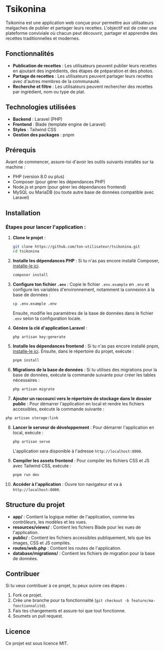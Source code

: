 # Tsikonina

Tsikonina est une application web conçue pour permettre aux utilisateurs malgaches de publier et partager leurs recettes. L'objectif est de créer une plateforme conviviale où chacun peut découvrir, partager et apprendre des recettes traditionnelles et modernes.

## Fonctionnalités

-   **Publication de recettes** : Les utilisateurs peuvent publier leurs recettes en ajoutant des ingrédients, des étapes de préparation et des photos.
-   **Partage de recettes** : Les utilisateurs peuvent partager leurs recettes avec d'autres membres de la communauté.
-   **Recherche et filtre** : Les utilisateurs peuvent rechercher des recettes par ingrédient, nom ou type de plat.

## Technologies utilisées

-   **Backend** : Laravel (PHP)
-   **Frontend** : Blade (template engine de Laravel)
-   **Styles** : Tailwind CSS
-   **Gestion des packages** : pnpm

## Prérequis

Avant de commencer, assure-toi d'avoir les outils suivants installés sur ta machine :

-   PHP (version 8.0 ou plus)
-   Composer (pour gérer les dépendances PHP)
-   Node.js et pnpm (pour gérer les dépendances frontend)
-   MySQL ou MariaDB (ou toute autre base de données compatible avec Laravel)

## Installation

### Étapes pour lancer l'application :

1. **Clone le projet** :

    ```bash
    git clone https://github.com/ton-utilisateur/tsikonina.git
    cd tsikonina
    ```

2. **Installe les dépendances PHP** :
   Si tu n'as pas encore installé Composer, [installe-le ici](https://getcomposer.org/).

    ```bash
    composer install
    ```

3. **Configure ton fichier `.env`** :
   Copie le fichier `.env.example` en `.env` et configure les variables d'environnement, notamment la connexion à la base de données :

    ```bash
    cp .env.example .env
    ```

    Ensuite, modifie les paramètres de la base de données dans le fichier `.env` selon ta configuration locale.

4. **Génère la clé d'application Laravel** :

    ```bash
    php artisan key:generate
    ```

5. **Installe les dépendances frontend** :
   Si tu n'as pas encore installé pnpm, [installe-le ici](https://pnpm.io/).
   Ensuite, dans le répertoire du projet, exécute :

    ```bash
    pnpm install
    ```

6. **Migrations de la base de données** :
   Si tu utilises des migrations pour la base de données, exécute la commande suivante pour créer les tables nécessaires :

    ```bash
    php artisan migrate
    ```


7. **Ajouter un raccourci vers le répertoire de stockage dans le dossier public** :
Pour démarrer l'application en local et rendre les fichiers accessibles, exécute la commande suivante :

```bash
php artisan storage:link
```

8. **Lancer le serveur de développement** :
   Pour démarrer l'application en local, exécute :

    ```bash
    php artisan serve
    ```

    L'application sera disponible à l'adresse `http://localhost:8000`.

9. **Compiler les assets frontend** :
   Pour compiler les fichiers CSS et JS avec Tailwind CSS, exécute :

    ```bash
    pnpm run dev
    ```

10. **Accéder à l'application** :
   Ouvre ton navigateur et va à `http://localhost:8000`.

## Structure du projet

-   **app/** : Contient la logique métier de l'application, comme les contrôleurs, les modèles et les vues.
-   **resources/views/** : Contient les fichiers Blade pour les vues de l'application.
-   **public/** : Contient les fichiers accessibles publiquement, tels que les images, CSS et JS compilés.
-   **routes/web.php** : Contient les routes de l'application.
-   **database/migrations/** : Contient les fichiers de migration pour la base de données.

## Contribuer

Si tu veux contribuer à ce projet, tu peux suivre ces étapes :

1. Fork ce projet.
2. Crée une branche pour ta fonctionnalité (`git checkout -b feature/ma-fonctionnalité`).
3. Fais tes changements et assure-toi que tout fonctionne.
4. Soumets un pull request.

## Licence

Ce projet est sous licence MIT.

